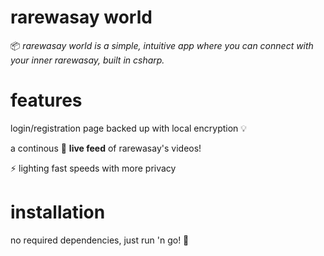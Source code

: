 # rarewasay world

📦 *rarewasay world is a simple, intuitive app where you can connect with your inner rarewasay, built in csharp.*

# features

login/registration page backed up with local encryption 💡

a continous 🔴 **live feed** of rarewasay's videos!

⚡ lighting fast speeds with more privacy

# installation
no required dependencies, just run 'n go! 🏃
